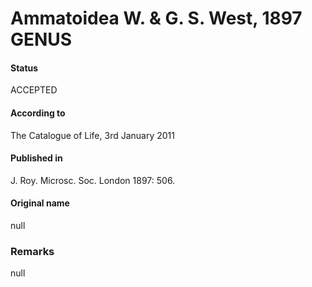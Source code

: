 # Ammatoidea W. & G. S. West, 1897 GENUS

#### Status
ACCEPTED

#### According to
The Catalogue of Life, 3rd January 2011

#### Published in
J. Roy. Microsc. Soc. London 1897: 506.

#### Original name
null

### Remarks
null